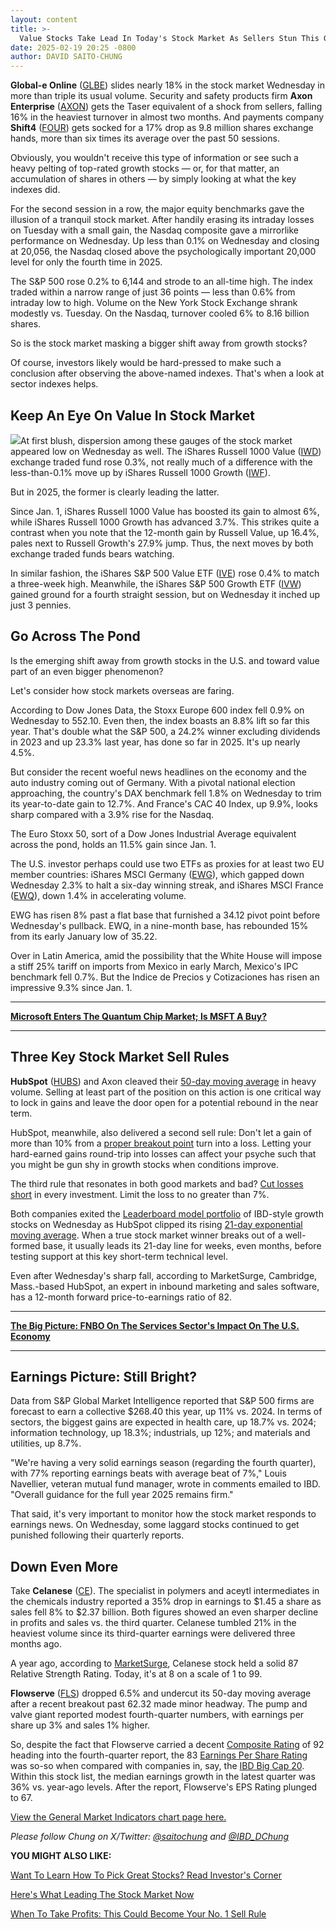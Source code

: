 ```yaml
---
layout: content
title: >-
  Value Stocks Take Lead In Today's Stock Market As Sellers Stun This Growth Stock; Three Sell Rules To Behold Today
date: 2025-02-19 20:25 -0800
author: DAVID SAITO-CHUNG
---
```






**Global-e Online** ([GLBE](https://research.investors.com/quote.aspx?symbol=GLBE)) slides nearly 18% in the stock market Wednesday in more than triple its usual volume. Security and safety products firm **Axon Enterprise** ([AXON](https://research.investors.com/quote.aspx?symbol=AXON)) gets the Taser equivalent of a shock from sellers, falling 16% in the heaviest turnover in almost two months. And payments company **Shift4** ([FOUR](https://research.investors.com/quote.aspx?symbol=FOUR)) gets socked for a 17% drop as 9.8 million shares exchange hands, more than six times its average over the past 50 sessions.


Obviously, you wouldn't receive this type of information or see such a heavy pelting of top-rated growth stocks — or, for that matter, an accumulation of shares in others — by simply looking at what the key indexes did.




For the second session in a row, the major equity benchmarks gave the illusion of a tranquil stock market. After handily erasing its intraday losses on Tuesday with a small gain, the Nasdaq composite gave a mirrorlike performance on Wednesday. Up less than 0.1% on Wednesday and closing at 20,056, the Nasdaq closed above the psychologically important 20,000 level for only the fourth time in 2025.


The S&P 500 rose 0.2% to 6,144 and strode to an all-time high. The index traded within a narrow range of just 36 points — less than 0.6% from intraday low to high. Volume on the New York Stock Exchange shrank modestly vs. Tuesday. On the Nasdaq, turnover cooled 6% to 8.16 billion shares.


So is the stock market masking a bigger shift away from growth stocks?


Of course, investors likely would be hard-pressed to make such a conclusion after observing the above-named indexes. That's when a look at sector indexes helps.


Keep An Eye On Value In Stock Market
------------------------------------



![](https://www.investors.com/wp-content/uploads/2025/02/MP021925.jpg)At first blush, dispersion among these gauges of the stock market appeared low on Wednesday as well. The iShares Russell 1000 Value ([IWD](https://research.investors.com/quote.aspx?symbol=IWD)) exchange traded fund rose 0.3%, not really much of a difference with the less-than-0.1% move up by iShares Russell 1000 Growth ([IWF](https://research.investors.com/quote.aspx?symbol=IWF)).


But in 2025, the former is clearly leading the latter.


Since Jan. 1, iShares Russell 1000 Value has boosted its gain to almost 6%, while iShares Russell 1000 Growth has advanced 3.7%. This strikes quite a contrast when you note that the 12-month gain by Russell Value, up 16.4%, pales next to Russell Growth's 27.9% jump. Thus, the next moves by both exchange traded funds bears watching.


In similar fashion, the iShares S&P 500 Value ETF ([IVE](https://research.investors.com/quote.aspx?symbol=IVE)) rose 0.4% to match a three-week high. Meanwhile, the iShares S&P 500 Growth ETF ([IVW](https://research.investors.com/quote.aspx?symbol=IVW)) gained ground for a fourth straight session, but on Wednesday it inched up just 3 pennies.


Go Across The Pond
------------------


Is the emerging shift away from growth stocks in the U.S. and toward value part of an even bigger phenomenon?


Let's consider how stock markets overseas are faring.


According to Dow Jones Data, the Stoxx Europe 600 index fell 0.9% on Wednesday to 552.10. Even then, the index boasts an 8.8% lift so far this year. That's double what the S&P 500, a 24.2% winner excluding dividends in 2023 and up 23.3% last year, has done so far in 2025. It's up nearly 4.5%.


But consider the recent woeful news headlines on the economy and the auto industry coming out of Germany. With a pivotal national election approaching, the country's DAX benchmark fell 1.8% on Wednesday to trim its year-to-date gain to 12.7%. And France's CAC 40 Index, up 9.9%, looks sharp compared with a 3.9% rise for the Nasdaq.


The Euro Stoxx 50, sort of a Dow Jones Industrial Average equivalent across the pond, holds an 11.5% gain since Jan. 1.


The U.S. investor perhaps could use two ETFs as proxies for at least two EU member countries: iShares MSCI Germany ([EWG](https://research.investors.com/quote.aspx?symbol=EWG)), which gapped down Wednesday 2.3% to halt a six-day winning streak, and iShares MSCI France ([EWQ](https://research.investors.com/quote.aspx?symbol=EWQ)), down 1.4% in accelerating volume.



EWG has risen 8% past a flat base that furnished a 34.12 pivot point before Wednesday's pullback. EWQ, in a nine-month base, has rebounded 15% from its early January low of 35.22.


Over in Latin America, amid the possibility that the White House will impose a stiff 25% tariff on imports from Mexico in early March, Mexico's IPC benchmark fell 0.7%. But the Indice de Precios y Cotizaciones has risen an impressive 9.3% since Jan. 1.




---


[**Microsoft Enters The Quantum Chip Market; Is MSFT A Buy?**](https://www.investors.com/research/microsoft-stock-msft-buy-sell-february/)




---


Three Key Stock Market Sell Rules
---------------------------------



**HubSpot** ([HUBS](https://research.investors.com/quote.aspx?symbol=HUBS)) and Axon cleaved their [50-day moving average](https://www.investors.com/how-to-invest/investors-corner/50-day-moving-average-identifies-buy-sell-signals/) in heavy volume. Selling at least part of the position on this action is one critical way to lock in gains and leave the door open for a potential rebound in the near term.


HubSpot, meanwhile, also delivered a second sell rule: Don't let a gain of more than 10% from a [proper breakout point](https://www.investors.com/how-to-invest/investors-corner/what-is-stock-breakout/) turn into a loss. Letting your hard-earned gains round-trip into losses can affect your psyche such that you might be gun shy in growth stocks when conditions improve.


The third rule that resonates in both good markets and bad? [Cut losses short](https://www.investors.com/how-to-invest/investors-corner/still-the-no-1-rule-for-stock-investors-always-cut-your-losses-short/) in every investment. Limit the loss to no greater than 7%.


Both companies exited the [Leaderboard model portfolio](https://leaderboard.investors.com/?_gl=1*v0bsyd*_gcl_au*MTM0OTMxNTg3OS4xNzMzODU4NDg2Ljk3NDU5MzM4My4xNzM4ODY5Mjc4LjE3Mzg4NjkyNzg.*_ga*NjQwNzY3OTk3LjE3MzQ2MTc4Mzc.*_ga_K2H7B9JRSS*MTczODkzNzIxOS4yMDguMS4xNzM4OTM3OTk2LjUxLjAuMA..#/leaders/leadersnearabuypoint) of IBD-style growth stocks on Wednesday as HubSpot clipped its rising [21-day exponential moving average](https://www.investors.com/how-to-invest/investors-corner/what-is-the-21-day-exponential-moving-average/). When a true stock market winner breaks out of a well-formed base, it usually leads its 21-day line for weeks, even months, before testing support at this key short-term technical level.


Even after Wednesday's sharp fall, according to MarketSurge, Cambridge, Mass.-based HubSpot, an expert in inbound marketing and sales software, has a 12-month forward price-to-earnings ratio of 82.




---


[**The Big Picture: FNBO On The Services Sector's Impact On The U.S. Economy**](https://www.investors.com/market-trend/the-big-picture/stock-market-shows-positive-reversal-but-s-ibd-50-index-falls/)




---


Earnings Picture: Still Bright?
-------------------------------


Data from S&P Global Market Intelligence reported that S&P 500 firms are forecast to earn a collective $268.40 this year, up 11% vs. 2024. In terms of sectors, the biggest gains are expected in health care, up 18.7% vs. 2024; information technology, up 18.3%; industrials, up 12%; and materials and utilities, up 8.7%.


"We're having a very solid earnings season (regarding the fourth quarter), with 77% reporting earnings beats with average beat of 7%," Louis Navellier, veteran mutual fund manager, wrote in comments emailed to IBD. "Overall guidance for the full year 2025 remains firm."


That said, it's very important to monitor how the stock market responds to earnings news. On Wednesday, some laggard stocks continued to get punished following their quarterly reports.


Down Even More
--------------


Take **Celanese** ([CE](https://research.investors.com/quote.aspx?symbol=CE)). The specialist in polymers and aceytl intermediates in the chemicals industry reported a 35% drop in earnings to $1.45 a share as sales fell 8% to $2.37 billion. Both figures showed an even sharper decline in profits and sales vs. the third quarter. Celanese tumbled 21% in the heaviest volume since its third-quarter earnings were delivered three months ago.


A year ago, according to [MarketSurge](https://marketsurge.investors.com/?src=A012BF&_gl=1*1k2cc1h*_gcl_au*MTM0OTMxNTg3OS4xNzMzODU4NDg2Ljk3NDU5MzM4My4xNzM4ODY5Mjc4LjE3Mzg4NjkyNzg.*_ga*NjQwNzY3OTk3LjE3MzQ2MTc4Mzc.*_ga_K2H7B9JRSS*MTczODkzNzIxOS4yMDguMS4xNzM4OTM3OTg4LjU5LjAuMA..), Celanese stock held a solid 87 Relative Strength Rating. Today, it's at 8 on a scale of 1 to 99.


**Flowserve** ([FLS](https://research.investors.com/quote.aspx?symbol=FLS)) dropped 6.5% and undercut its 50-day moving average after a recent breakout past 62.32 made minor headway. The pump and valve giant reported modest fourth-quarter numbers, with earnings per share up 3% and sales 1% higher.


So, despite the fact that Flowserve carried a decent [Composite Rating](https://www.investors.com/how-to-invest/investors-corner/how-to-research-growth-stocks/) of 92 heading into the fourth-quarter report, the 83 [Earnings Per Share Rating](https://www.investors.com/how-to-invest/investors-corner/eps-rating-is-key-to-picking-great-stocks/) was so-so when compared with companies in, say, the [IBD Big Cap 20](https://research.investors.com/stock-lists/big-cap-20/?_gl=1*1wd5qbh*_gcl_au*MTM0OTMxNTg3OS4xNzMzODU4NDg2Ljk3NDU5MzM4My4xNzM4ODY5Mjc4LjE3Mzg4NjkyNzg.*_ga*NjQwNzY3OTk3LjE3MzQ2MTc4Mzc.*_ga_K2H7B9JRSS*MTczOTk5Njk3MC4yNTcuMS4xNzQwMDAyODY3LjU4LjAuMA..). Within this stock list, the median earnings growth in the latest quarter was 36% vs. year-ago levels. After the report, Flowserve's EPS Rating plunged to 67.


[View the General Market Indicators chart page here.](https://www.investors.com/wp-content/uploads/2025/02/DailyGMI_021925.pdf)


*Please follow Chung on X/Twitter:* [*@saitochung*](https://twitter.com/SaitoChung) *and* [*@IBD\_DChung*](https://twitter.com/IBD_DChung)


**YOU MIGHT ALSO LIKE:**


[Want To Learn How To Pick Great Stocks? Read Investor's Corner](https://www.investors.com/category/how-to-invest/investors-corner/)


[Here's What Leading The Stock Market Now](https://leaderboard.investors.com/#/leaders/leadersnearabuypoint)


[When To Take Profits: This Could Become Your No. 1 Sell Rule](https://www.investors.com/how-to-invest/investors-corner/when-to-sell-growth-stocks-number-1-rule/)




